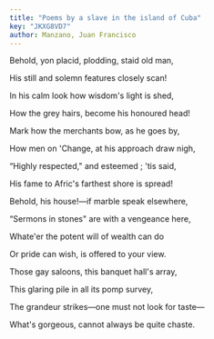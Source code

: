 ```yaml
---
title: "Poems by a slave in the island of Cuba"
key: "JKXG8VD7"
author: Manzano, Juan Francisco
---
```

<div data-schema-version="8"><p>Behold, yon placid, plodding, staid old man,</p> <p>His still and solemn features closely scan!</p> <p>In his calm look how wisdom's light is shed,</p> <p>How the grey hairs, become his honoured head!</p> <p>Mark how the merchants bow, as he goes by,</p> <p>How men on 'Change, at his approach draw nigh,</p> <p>“Highly respected," and esteemed ; 'tis said,</p> <p>His fame to Afric's farthest shore is spread!</p> <p>Behold, his house!—if marble speak elsewhere,</p> <p>“Sermons in stones" are with a vengeance here,</p> <p>Whate'er the potent will of wealth can do</p> <p>Or pride can wish, is offered to your view.</p> <p>Those gay saloons, this banquet hall's array,</p> <p>This glaring pile in all its pomp survey,</p> <p>The grandeur strikes—one must not look for taste—</p> <p>What's gorgeous, cannot always be quite chaste.</p> </div>